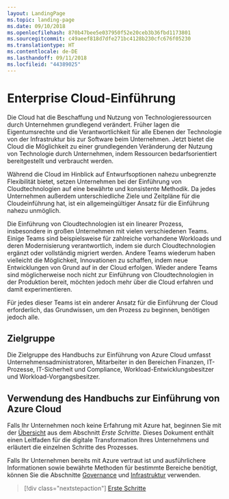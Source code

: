 ```yaml
---
layout: LandingPage
ms.topic: landing-page
ms.date: 09/10/2018
ms.openlocfilehash: 870b47bee5e037950f52e20ceb3b36fbd1173801
ms.sourcegitcommit: c49aeef818d7dfe271bc4128b230cfc676f05230
ms.translationtype: HT
ms.contentlocale: de-DE
ms.lasthandoff: 09/11/2018
ms.locfileid: "44389025"
---
```

# <a name="enterprise-cloud-adoption"></a>Enterprise Cloud-Einführung

Die Cloud hat die Beschaffung und Nutzung von Technologieressourcen durch Unternehmen grundlegend verändert. Früher lagen die Eigentumsrechte und die Verantwortlichkeit für alle Ebenen der Technologie von der Infrastruktur bis zur Software beim Unternehmen. Jetzt bietet die Cloud die Möglichkeit zu einer grundlegenden Veränderung der Nutzung von Technologie durch Unternehmen, indem Ressourcen bedarfsorientiert bereitgestellt und verbraucht werden.

Während die Cloud im Hinblick auf Entwurfsoptionen nahezu unbegrenzte Flexibilität bietet, setzen Unternehmen bei der Einführung von Cloudtechnologien auf eine bewährte und konsistente Methodik. Da jedes Unternehmen außerdem unterschiedliche Ziele und Zeitpläne für die Cloudeinführung hat, ist ein allgemeingültiger Ansatz für die Einführung nahezu unmöglich.

Die Einführung von Cloudtechnologien ist ein linearer Prozess, insbesondere in großen Unternehmen mit vielen verschiedenen Teams. Einige Teams sind beispielsweise für zahlreiche vorhandene Workloads und deren Modernisierung verantwortlich, indem sie durch Cloudtechnologien ergänzt oder vollständig migriert werden. Andere Teams wiederum haben vielleicht die Möglichkeit, Innovationen zu schaffen, indem neue Entwicklungen von Grund auf in der Cloud erfolgen. Wieder andere Teams sind möglicherweise noch nicht zur Einführung von Cloudtechnologien in der Produktion bereit, möchten jedoch mehr über die Cloud erfahren und damit experimentieren.

Für jedes dieser Teams ist ein anderer Ansatz für die Einführung der Cloud erforderlich, das Grundwissen, um den Prozess zu beginnen, benötigen jedoch alle.

## <a name="audience"></a>Zielgruppe

Die Zielgruppe des Handbuchs zur Einführung von Azure Cloud umfasst Unternehmensadministratoren, Mitarbeiter in den Bereichen Finanzen, IT-Prozesse, IT-Sicherheit und Compliance, Workload-Entwicklungsbesitzer und Workload-Vorgangsbesitzer.

## <a name="how-to-use-the-azure-cloud-adoption-guide"></a>Verwendung des Handbuchs zur Einführung von Azure Cloud

Falls Ihr Unternehmen noch keine Erfahrung mit Azure hat, beginnen Sie mit der [Übersicht](getting-started/overview.md) aus dem Abschnitt *Erste Schritte*. Dieses Dokument enthält einen Leitfaden für die digitale Transformation Ihres Unternehmens und erläutert die einzelnen Schritte des Prozesses.

Falls Ihr Unternehmen bereits mit Azure vertraut ist und ausführlichere Informationen sowie bewährte Methoden für bestimmte Bereiche benötigt, können Sie die Abschnitte [Governance](governance/overview.md) und [Infrastruktur](infrastructure/basic-workload.md) verwenden.

> [!div class="nextstepaction"]
> [Erste Schritte](getting-started/overview.md)